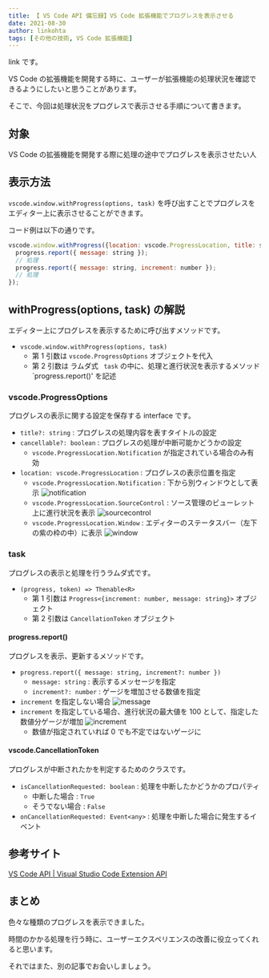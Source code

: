 ```yaml
---
title: 【 VS Code API 備忘録】VS Code 拡張機能でプログレスを表示させる
date: 2021-08-30
author: linkohta
tags: [その他の技術, VS Code 拡張機能]
---
```


link です。

VS Code の拡張機能を開発する時に、ユーザーが拡張機能の処理状況を確認できるようにしたいと思うことがあります。

そこで、今回は処理状況をプログレスで表示させる手順について書きます。

## 対象

VS Code の拡張機能を開発する際に処理の途中でプログレスを表示させたい人

## 表示方法

`vscode.window.withProgress(options, task)` を呼び出すことでプログレスをエディター上に表示させることができます。

コード例は以下の通りです。
```js
vscode.window.withProgress({location: vscode.ProgressLocation, title: string}, async progress => {
  progress.report({ message: string });
  // 処理
  progress.report({ message: string, increment: number });
  // 処理
});
```

## withProgress(options, task) の解説

エディター上にプログレスを表示するために呼び出すメソッドです。

- `vscode.window.withProgress(options, task)` 
  - 第 1 引数は `vscode.ProgressOptions` オブジェクトを代入
  - 第 2 引数は ラムダ式 ` task` の中に、処理と進行状況を表示するメソッド `progress.report()' を記述

### vscode.ProgressOptions

プログレスの表示に関する設定を保存する interface です。

- `title?: string` : プログレスの処理内容を表すタイトルの設定
- `cancellable?: boolean` : プログレスの処理が中断可能かどうかの設定
  - `vscode.ProgressLocation.Notification` が指定されている場合のみ有効
- `location: vscode.ProgressLocation` : プログレスの表示位置を指定
  - `vscode.ProgressLocation.Notification` : 下から別ウィンドウとして表示
  ![notification](https://mseeeen.msen.jp/wp-content/uploads/2021/08/2021-08-23_15h27_32.gif)
  - `vscode.ProgressLocation.SourceControl` : ソース管理のビューレット上に進行状況を表示
  ![sourcecontrol](https://mseeeen.msen.jp/wp-content/uploads/2021/08/2021-08-23_15h32_36.gif)
  - `vscode.ProgressLocation.Window` : エディターのステータスバー（左下の紫の枠の中）に表示
  ![window](https://mseeeen.msen.jp/wp-content/uploads/2021/08/2021-08-23_15h33_49.gif)

### task

プログレスの表示と処理を行うラムダ式です。

- `(progress, token) => Thenable<R>`
  - 第 1 引数は `Progress<{increment: number, message: string}>` オブジェクト
  - 第 2 引数は `CancellationToken` オブジェクト

#### progress.report()

プログレスを表示、更新するメソッドです。

- `progress.report({ message: string, increment?: number })`
  - `message: string` : 表示するメッセージを指定
  - `increment?: number` : ゲージを増加させる数値を指定
- `increment` を指定しない場合
![message](https://mseeeen.msen.jp/wp-content/uploads/2021/08/2021-08-23_15h27_32.gif)
- `increment` を指定している場合、進行状況の最大値を 100 として、指定した数値分ゲージが増加
![increment](https://mseeeen.msen.jp/wp-content/uploads/2021/08/2021-08-23_15h44_32.gif)
  - 数値が指定されていれば 0 でも不定ではないゲージに

#### vscode.CancellationToken

プログレスが中断されたかを判定するためのクラスです。

- `isCancellationRequested: boolean` : 処理を中断したかどうかのプロパティ
  - 中断した場合 : `True`
  - そうでない場合 : `False`
- `onCancellationRequested: Event<any>` : 処理を中断した場合に発生するイベント

## 参考サイト

[VS Code API | Visual Studio Code Extension API](https://code.visualstudio.com/api/references/vscode-api#window)

## まとめ

色々な種類のプログレスを表示できました。

時間のかかる処理を行う時に、ユーザーエクスペリエンスの改善に役立ってくれると思います。

それではまた、別の記事でお会いしましょう。
